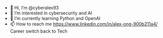 - 👋 Hi, I’m @cyberalex93
- 👀 I’m interested in cybersecurity and AI
- 🌱 I’m currently learning Python and OpenAI
- 📫 How to reach me https://www.linkedin.com/in/alex-ong-900b211a4/
Career switch back to Tech 

<!---
cyberalex93/cyberalex93 is a ✨ special ✨ repository because its `README.md` (this file) appears on your GitHub profile.
You can click the Preview link to take a look at your changes.
--->
